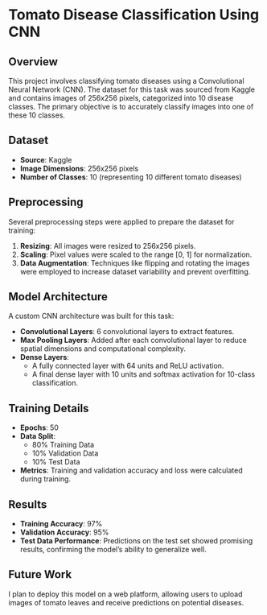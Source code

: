 # Tomato Disease Classification Using CNN

## Overview
This project involves classifying tomato diseases using a Convolutional Neural Network (CNN). The dataset for this task was sourced from Kaggle and contains images of 256x256 pixels, categorized into 10 disease classes. The primary objective is to accurately classify images into one of these 10 classes.

## Dataset
- **Source**: Kaggle
- **Image Dimensions**: 256x256 pixels
- **Number of Classes**: 10 (representing 10 different tomato diseases)

## Preprocessing
Several preprocessing steps were applied to prepare the dataset for training:
1. **Resizing**: All images were resized to 256x256 pixels.
2. **Scaling**: Pixel values were scaled to the range [0, 1] for normalization.
3. **Data Augmentation**: Techniques like flipping and rotating the images were employed to increase dataset variability and prevent overfitting.

## Model Architecture
A custom CNN architecture was built for this task:
- **Convolutional Layers**: 6 convolutional layers to extract features.
- **Max Pooling Layers**: Added after each convolutional layer to reduce spatial dimensions and computational complexity.
- **Dense Layers**:
  - A fully connected layer with 64 units and ReLU activation.
  - A final dense layer with 10 units and softmax activation for 10-class classification.

## Training Details
- **Epochs**: 50
- **Data Split**:
  - 80% Training Data
  - 10% Validation Data
  - 10% Test Data
- **Metrics**: Training and validation accuracy and loss were calculated during training.

## Results
- **Training Accuracy**: 97%
- **Validation Accuracy**: 95%
- **Test Data Performance**: Predictions on the test set showed promising results, confirming the model’s ability to generalize well.

## Future Work
I plan to deploy this model on a web platform, allowing users to upload images of tomato leaves and receive predictions on potential diseases.


